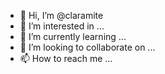 - 👋 Hi, I’m @claramite
- 👀 I’m interested in ...
- 🌱 I’m currently learning ...
- 💞️ I’m looking to collaborate on ...
- 📫 How to reach me ...

<!---
claramite/claramite is a ✨ special ✨ repository because its `README.md` (this file) appears on your GitHub profile.
You can click the Preview link to take a look at your changes.
--->
